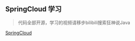 ## SpringCloud 学习

> 代码全部开源，学习的视频请移步bilibili搜索狂神说Java

[SpringCloud](https://www.bilibili.com/video/BV1jJ411S7xr)